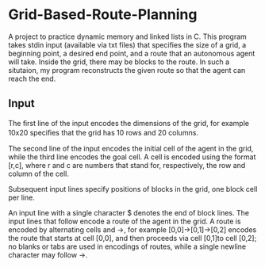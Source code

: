 # Grid-Based-Route-Planning
A project to practice dynamic memory and linked lists in C. This program takes stdin input (available via txt files) that specifies the size of a grid, a beginning point, a desired end point, and a route that an autonomous agent will take. Inside the grid, there may be blocks to the route. In such a situtaion, my program reconstructs the given route so that the agent can reach the end.

## Input
The ﬁrst line of the input encodes the dimensions of the grid, for
example 10x20 speciﬁes that the grid has 10 rows and 20 columns. 

The second line of the input encodes the initial cell of the agent in the grid, while the third line encodes the goal cell. A cell is encoded using the format [r,c], where r and c are numbers that stand for, respectively, the row and column of the cell. 

Subsequent input lines specify positions of blocks in the grid, one block cell per line. 

An input line with a single character $ denotes the end of block lines. The input lines that follow encode a route of the agent in the grid. A route is encoded by alternating cells and ->, for example [0,0]->[0,1]->[0,2] encodes the route that starts at cell [0,0], and then proceeds via cell [0,1]to cell [0,2]; no blanks or tabs are used in encodings of routes, while a single newline character may follow ->.

